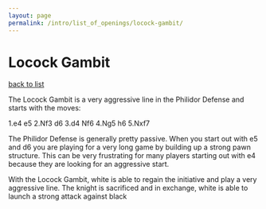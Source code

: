 ```yaml
---
layout: page
permalink: /intro/list_of_openings/locock-gambit/
---
```


# Locock Gambit

[back to list](../)



The Locock Gambit is a very aggressive line in the Philidor Defense and starts with the moves:

1.e4 e5
2.Nf3 d6
3.d4 Nf6
4.Ng5 h6
5.Nxf7

The Philidor Defense is generally pretty passive. When you start out with e5 and d6 you are playing for a very long game by building up a strong pawn structure. This can be very frustrating for many players starting out with e4 because they are looking for an aggressive start.

With the Locock Gambit, white is able to regain the initiative and play a very aggressive line. The knight is sacrificed and in exchange, white is able to launch a strong attack against black




